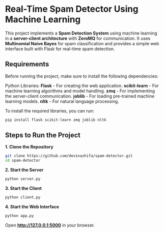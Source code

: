 
# Real-Time Spam Detector Using Machine Learning

This project implements a **Spam Detection System** using machine learning in a **server-client architecture** with **ZeroMQ** for communication. It uses **Multinomial Naive Bayes** for spam classification and provides a simple web interface built with Flask for real-time spam detection.

## Requirements
Before running the project, make sure to install the following dependencies:

Python Libraries:
**Flask** - For creating the web application.
**scikit-learn** - For machine learning algorithms and model handling.
**zmq** - For implementing the server-client communication.
**joblib** - For loading pre-trained machine learning models.
**nltk** - For natural language processing.

To install the required libraries, you can run:

```bash
pip install flask scikit-learn zmq joblib nltk
```

## Steps to Run the Project
**1. Clone the Repository**
```bash
git clone https://github.com/devinazhifa/spam-detector.git
cd spam-detector
```

**2. Start the Server**
```bash
python server.py
```

**3. Start the Client**
```bash
python client.py
```

**4. Start the Web Interface**
```bash
python app.py
```
Open **http://127.0.0.1:5000** in your browser.
